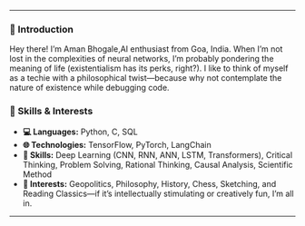 
---

### 👋 Introduction

Hey there! I’m Aman Bhogale,AI enthusiast from Goa, India. When I’m not lost in the complexities of neural networks, I’m probably pondering the meaning of life (existentialism has its perks, right?). I like to think of myself as a techie with a philosophical twist—because why not contemplate the nature of existence while debugging code.


### 🚀 Skills & Interests

- **💻 Languages:** Python, C, SQL
- **🌐 Technologies:** TensorFlow, PyTorch, LangChain
- **🧠 Skills:** Deep Learning (CNN, RNN, ANN, LSTM, Transformers), Critical Thinking, Problem Solving, Rational Thinking, Causal Analysis, Scientific Method
- **🎨 Interests:** Geopolitics, Philosophy, History, Chess, Sketching, and Reading Classics—if it’s intellectually stimulating or creatively fun, I’m all in.


---


